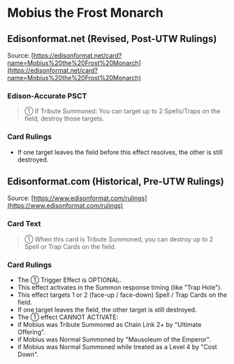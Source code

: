 # Mobius the Frost Monarch

## Edisonformat.net (Revised, Post-UTW Rulings)

Source: [https://edisonformat.net/card?name=Mobius%20the%20Frost%20Monarch](https://edisonformat.net/card?name=Mobius%20the%20Frost%20Monarch)

### Edison-Accurate PSCT

> ① If Tribute Summoned: You can target up to 2 Spells/Traps on the field; destroy those targets.

### Card Rulings

*   If one target leaves the field before this effect resolves, the other is still destroyed.


## Edisonformat.com (Historical, Pre-UTW Rulings)

Source: [https://www.edisonformat.com/rulings](https://www.edisonformat.com/rulings)

### Card Text

> ① When this card is Tribute Summoned, you can destroy up to 2 Spell or Trap Cards on the field.

### Card Rulings

*   The ① Trigger Effect is OPTIONAL.
*   This effect activates in the Summon response timing (like "Trap Hole").
*   This effect targets 1 or 2 (face-up / face-down) Spell / Trap Cards on the field.
*   If one target leaves the field, the other target is still destroyed.
*   The ① effect CANNOT ACTIVATE:
*   if Mobius was Tribute Summoned as Chain Link 2+ by "Ultimate Offering".
*   if Mobius was Normal Summoned by "Mausoleum of the Emperor".
*   if Mobius was Normal Summoned while treated as a Level 4 by "Cost Down".



